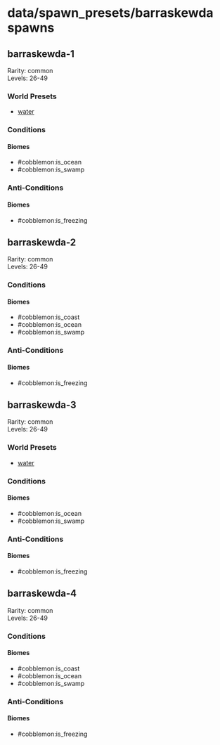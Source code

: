 # data/spawn_presets/barraskewda spawns  
  
## barraskewda-1  
Rarity: common  
Levels: 26-49  
  
### World Presets  
* [water](/data/world_presets/water.md)  
  
### Conditions  
  
#### Biomes  
  * #cobblemon:is_ocean
  * #cobblemon:is_swamp
  
  
### Anti-Conditions  
  
#### Biomes  
  * #cobblemon:is_freezing
  
  
## barraskewda-2  
Rarity: common  
Levels: 26-49  
  
### Conditions  
  
#### Biomes  
  * #cobblemon:is_coast
  * #cobblemon:is_ocean
  * #cobblemon:is_swamp
  
  
### Anti-Conditions  
  
#### Biomes  
  * #cobblemon:is_freezing
  
  
## barraskewda-3  
Rarity: common  
Levels: 26-49  
  
### World Presets  
* [water](/data/world_presets/water.md)  
  
### Conditions  
  
#### Biomes  
  * #cobblemon:is_ocean
  * #cobblemon:is_swamp
  
  
### Anti-Conditions  
  
#### Biomes  
  * #cobblemon:is_freezing
  
  
## barraskewda-4  
Rarity: common  
Levels: 26-49  
  
### Conditions  
  
#### Biomes  
  * #cobblemon:is_coast
  * #cobblemon:is_ocean
  * #cobblemon:is_swamp
  
  
### Anti-Conditions  
  
#### Biomes  
  * #cobblemon:is_freezing
  
